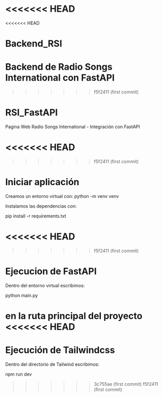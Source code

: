 <<<<<<< HEAD
=======
<<<<<<< HEAD
# Backend_RSI
Backend de Radio Songs International con FastAPI
=======
>>>>>>> f5f2411 (first commit)
# RSI_FastAPI
Pagina Web Radio Songs International - Integración con FastAPI


<<<<<<< HEAD
=======


>>>>>>> f5f2411 (first commit)
# Iniciar aplicación
Creamos un entorno virtual con: python -m venv venv

Instalamos las dependencias con: 

pip install -r requirements.txt


<<<<<<< HEAD
=======


>>>>>>> f5f2411 (first commit)
# Ejecucion de FastAPI
Dentro del entorno virtual escribimos: 

python main.py 

en la ruta principal del proyecto
<<<<<<< HEAD
=======





# Ejecución de Tailwindcss
Dentro del directorio de Tailwind escribimos: 

npm run dev
>>>>>>> 3c755ae (first commit)
>>>>>>> f5f2411 (first commit)
